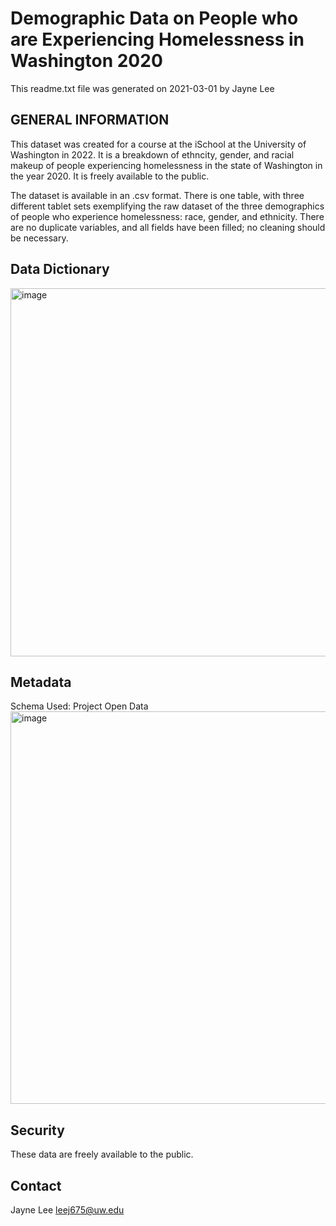 # Demographic Data on People who are Experiencing Homelessness in Washington 2020
This readme.txt file was generated on 2021-03-01 by Jayne Lee


## GENERAL INFORMATION
This dataset was created for a course at the iSchool at the University of Washington in 2022. It is a breakdown of ethncity, gender, and racial makeup of people experiencing homelessness in the state of Washington in the year 2020. It is freely available to the public.

The dataset is available in an .csv format. There is one table, with three different tablet sets exemplifying the raw dataset of the three demographics of people who experience homelessness: race, gender, and ethnicity. There are no duplicate variables, and all fields have been filled; no cleaning should be necessary.


## Data Dictionary
<img width="589" alt="image" src="https://user-images.githubusercontent.com/63226352/157173590-b693056c-868c-4697-8cd5-379881d5d90d.png">


## Metadata
Schema Used: Project Open Data
<img width="628" alt="image" src="https://user-images.githubusercontent.com/63226352/157176044-ebf36b63-2fc3-46d1-aed4-8ad68b16bd24.png">


## Security
These data are freely available to the public.

## Contact
Jayne Lee
leej675@uw.edu
